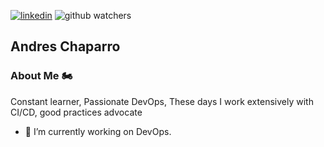 [![linkedin](https://img.shields.io/badge/LinkedIn-0077B5?style=flat&logo=linkedin&logoColor=white)](https://www.linkedin.com/in/andres-chaparro/) ![github watchers](https://img.shields.io/github/watchers/andresmiguel39/andresmiguel39?style=social)

## Andres Chaparro

### About Me 🏍️

Constant learner, Passionate DevOps, These days I work extensively with CI/CD, good practices advocate

- 🔭 I’m currently working on DevOps.

<!--
**andresmiguel39/andresmiguel39** is a ✨ _special_ ✨ repository because its `README.md` (this file) appears on your GitHub profile.

Here are some ideas to get you started:

- 🔭 I’m currently working on ...
- 🌱 I’m currently learning ...
- 👯 I’m looking to collaborate on ...
- 🤔 I’m looking for help with ...
- 💬 Ask me about ...
- 📫 How to reach me: ...
- 😄 Pronouns: ...
- ⚡ Fun fact: ...
-->
